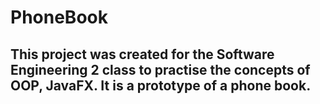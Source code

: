 # PhoneBook
## This project was created for the Software Engineering 2 class to practise the concepts of OOP, JavaFX. It is a prototype of a phone book. 
